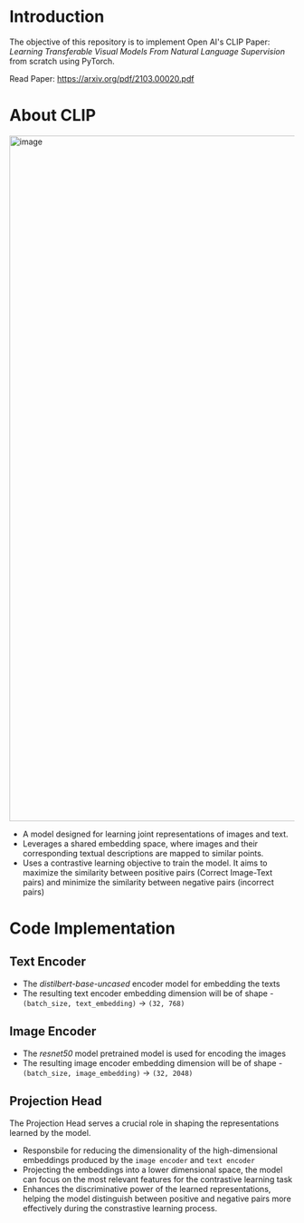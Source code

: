 # Introduction

The objective of this repository is to implement Open AI's CLIP Paper: _Learning Transferable Visual Models From Natural Language Supervision_ from scratch using PyTorch.

Read Paper: https://arxiv.org/pdf/2103.00020.pdf

# About CLIP

<img width="1209" alt="image" src="https://github.com/bala1802/OpenAI_CLIP/assets/22103095/c3a6fd3e-962c-409d-8f3f-1a657a2933ba">


- A model designed for learning joint representations of images and text.
- Leverages a shared embedding space, where images and their corresponding textual descriptions are mapped to similar points.
- Uses a contrastive learning objective to train the model. It aims to maximize the similarity between positive pairs (Correct Image-Text pairs) and minimize the similarity between negative pairs (incorrect pairs)

# Code Implementation

## Text Encoder

- The _distilbert-base-uncased_ encoder model for embedding the texts
- The resulting text encoder embedding dimension will be of shape - `(batch_size, text_embedding)` -> `(32, 768)`

## Image Encoder

- The _resnet50_ model pretrained model is used for encoding the images
- The resulting image encoder embedding dimension will be of shape - `(batch_size, image_embedding)` -> `(32, 2048)`

## Projection Head

The Projection Head serves a crucial role in shaping the representations learned by the model.

- Responsbile for reducing the dimensionality of the high-dimensional embeddings produced by the `image encoder` and `text encoder`
- Projecting the embeddings into a lower dimensional space, the model can focus on the most relevant features for the contrastive learning task
- Enhances the discriminative power of the learned representations, helping the model distinguish between positive and negative pairs more effectively during the constrastive learning process.


